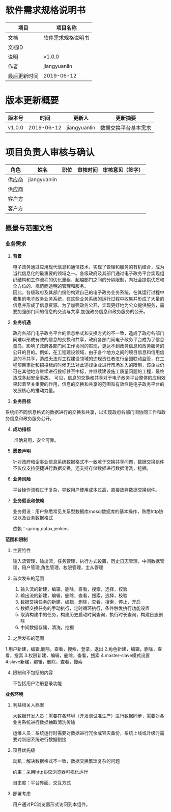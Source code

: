 # 软件需求规格说明书
项目 | 项目名称| 
-|-|
文档 | 软件需求规格说明书 | 
文档ID |  | 
说明 | v1.0.0 |
作者 | jiangyuanlin|
最后更新时间 | 2019-06-12 

# 版本更新概要
版本号 | 时间 | 更新人 | 更新摘要 |
-|-|-|-|
v1.0.0 | 2019-06-12 | jiangyuanlin | 数据交换平台基本需求

# 项目负责人审核与确认
角色 | 姓名 | 职位 | 审核时间 | 审核意见（签字）|
-|-|-|-|-|
供应商 |jiangyuanlin | | | |
供应商 | | | | |
客户方 | | | | |
客户方 | | | | |


## 愿景与范围文档

### 业务需求

1. **背景**

   ​	电子政务通过应用现代信息和通信技术，实现了管理和服务的有机结合，成为当代信息化的最重要的领域之一。各级政府及其部门通过电子政务平台实现组织结构和工作流程的优化重组，超越部门之间的分隔限制，向社会提供优质和全方位的、规范而透明的管理和服务。   
因此，各级政府及其部门纷纷构建自己的电子政务业务系统，在其运行过程中收集的电子政务业务系统，在这些业务系统的运行过程中收集并形成了大量的信息并形成了信息资源。为了加强政务公开，实现更好地为公众提供服务，需要加强部门间的信息的交流与共享,加强政务信息和政务服务的公开。


2. **业务机遇**

   政府各部门电子政务平台的信息格式和交换方式的不一致，造成了政府各部门间难以形成有效的信息的交换和共享，政府各部门间电子政务平台成为了信息孤岛，影响了政府各部门间工作协同的实现，更达不到政务信息和政务服务的公开的目的。例如，在工程建设领域，由于各个地方之间的项目信息和信用信息的不共享，造成无法对工程建设领域的违规责任者进行全国联动监管，在工程项目审批和招投标的时候无法对此违规企业进行市场准入的限制，该企业仍可在其他地方继续进行投标甚至中标，并继续建设施工质量问题的工程，最终造成多起安全事故。
可见，信息的交换和共享对于电子政务平台整体的应用效果起着至关重要的作用，信息的交换和共享的范围和有效性是电子政务平台的发展核心的推动力量。

3. **业务目标**

  系统间不同信息格式的数据进行的交换和共享，以实现政府各部门间协同工作和政务信息和政务服务公开。

4. **成功指标**

   ​	准确易用，安全可靠。

5. **愿景声明**

   ​	针对政府和企事业信息系统数据格式不一致难于交换共享问题，数据交换组件不仅仅支持便捷进行数据交换，还支持存储数据进行数据清洗，挖掘。

6. **业务风险**

   平台操作流程过于复杂，导致用户使用成本过高，直接放弃数据交换组件。

7. **业务假设和依赖**

   业务假设：用户熟悉常见关系型数据库/nosql数据库的基本操作，熟悉http协议以及业务数据格式

   依赖：spring,datax,jenkins



**范围和限制**

1. 主要特性

   输入流管理，输出流，任务管理，执行方式设置，历史日志管理，中间数据管理，用户管理,角色管理，权限管理，主从管理
   
   

2. 首次发布的范围

   1. 输入流的新建，编辑，删除，查看，搜索，选择，校验
   2. 输出流的新建，编辑，删除，查看，搜索，选择，校验
   3. 数据交换任务的新建，编辑，删除，查看，搜索，停止，开启
   4. 数据交换任务的手动执行，定时循环执行，条件触发执行功能设置
   4. 取消构建中的任务，构建历史启动时间查询，执行时长查询，构建日志删除
   5. 中间数据存储，清洗，挖掘
 

3. 之后发布的范围

  1.用户新建，编辑,删除，查看，搜索，登录，退出
  2.角色新建，编辑，删除，查看，搜索
  3.权限新建，编辑，删除，查看，搜索
  4.master-slave模式设置
  4.slave新建，编辑，删除，查看，搜索
   

4. 限制和不包括的内容

   不包括用户注册登录功能



**业务环境**

1. 利益相关人档案

   大数据开发人员：需要在各环境（开发测试准生产）进行数据同步，需要对各业务系统进行数据抽取清洗传输

   运维人员：系统运行时需要对数据进行冗余或容灾备份，系统上线或升级时需要对新旧系统进行数据割接
   

2. 项目优先级

   动机：解决数据格式不一致，数据交换繁琐复杂的问题

   约束：采用http协议浏览器可视化运行

   自由度：平台界面、交互方式

3. 部署考虑

   用户通过PC浏览器形式访问到本组件。
